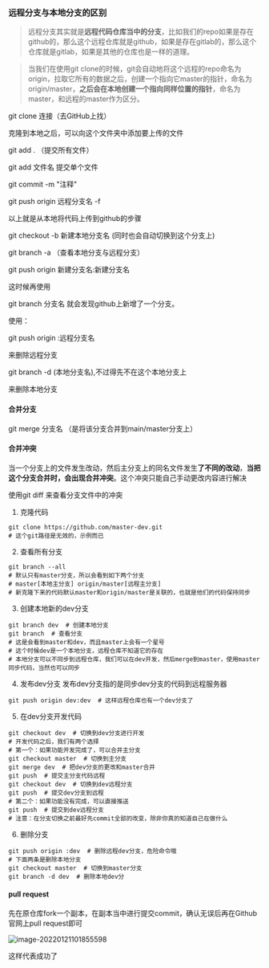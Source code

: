 ### 远程分支与本地分支的区别

> 远程分支其实就是**远程代码仓库当中的分支**，比如我们的repo如果是存在github的，那么这个远程仓库就是github，如果是存在gitlab的，那么这个仓库就是gitlab，如果是其他的仓库也是一样的道理。

> 当我们在使用git clone的时候，git会自动地将这个远程的repo命名为origin，拉取它所有的数据之后，创建一个指向它master的指针，命名为origin/master，**之后会在本地创建一个指向同样位置的指针**，命名为master，和远程的master作为区分。



git clone 连接（去GitHub上找）

克隆到本地之后，可以向这个文件夹中添加要上传的文件

git add . （提交所有文件）

git add 文件名               提交单个文件

git commit -m "注释"

git push origin 远程分支名 -f

以上就是从本地将代码上传到github的步骤



git checkout -b 新建本地分支名 (同时也会自动切换到这个分支上)

git branch -a （查看本地分支与远程分支）

git push origin 新建分支名:新建分支名

这时候再使用

git branch 分支名    就会发现github上新增了一个分支。 



使用：

git push origin  :远程分支名

来删除远程分支

git branch -d (本地分支名),不过得先不在这个本地分支上

来删除本地分支

#### 合并分支

git merge 分支名   （是将该分支合并到main/master分支上）

#### 合并冲突

当一个分支上的文件发生改动，然后主分支上的同名文件发生**了不同的改动**，**当把这个分支合并时，会出现合并冲突**。这个冲突只能自己手动更改内容进行解决

使用git diff 来查看分支文件中的冲突





1. 克隆代码

```text
git clone https://github.com/master-dev.git  
# 这个git路径是无效的，示例而已
```

2. 查看所有分支

```text
git branch --all  
# 默认只有master分支，所以会看到如下两个分支
# master[本地主分支] origin/master[远程主分支]
# 新克隆下来的代码默认master和origin/master是关联的，也就是他们的代码保持同步
```

3. 创建本地新的dev分支

```text
git branch dev  # 创建本地分支
git branch  # 查看分支
# 这是会看到master和dev，而且master上会有一个星号
# 这个时候dev是一个本地分支，远程仓库不知道它的存在
# 本地分支可以不同步到远程仓库，我们可以在dev开发，然后merge到master，使用master同步代码，当然也可以同步
```

4. 发布dev分支
   发布dev分支指的是同步dev分支的代码到远程服务器

```text
git push origin dev:dev  # 这样远程仓库也有一个dev分支了
```

5. 在dev分支开发代码

```text
git checkout dev  # 切换到dev分支进行开发
# 开发代码之后，我们有两个选择
# 第一个：如果功能开发完成了，可以合并主分支
git checkout master  # 切换到主分支
git merge dev  # 把dev分支的更改和master合并
git push  # 提交主分支代码远程
git checkout dev  # 切换到dev远程分支
git push  # 提交dev分支到远程
# 第二个：如果功能没有完成，可以直接推送
git push  # 提交到dev远程分支
# 注意：在分支切换之前最好先commit全部的改变，除非你真的知道自己在做什么
```

6. 删除分支

```text
git push origin :dev  # 删除远程dev分支，危险命令哦
# 下面两条是删除本地分支
git checkout master  # 切换到master分支
git branch -d dev  # 删除本地dev分
```



#### pull request

先在原仓库fork一个副本，在副本当中进行提交commit，确认无误后再在Github官网上pull request即可

![image-20220121101855598](C:\Users\86158\AppData\Roaming\Typora\typora-user-images\image-20220121101855598.png)

这样代表成功了

